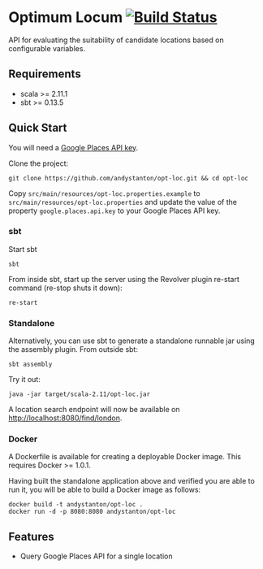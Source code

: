 # Optimum Locum [![Build Status](https://travis-ci.org/andystanton/opt-loc.svg?branch=master)](https://travis-ci.org/andystanton/opt-loc)

API for evaluating the suitability of candidate locations based on configurable variables.

## Requirements

* scala >= 2.11.1
* sbt >= 0.13.5

## Quick Start

You will need a [Google Places API key](https://developers.google.com/places/documentation/index).

Clone the project:

```
git clone https://github.com/andystanton/opt-loc.git && cd opt-loc
```

Copy ```src/main/resources/opt-loc.properties.example``` to ```src/main/resources/opt-loc.properties``` and update the value of the property ```google.places.api.key``` to your Google Places API key.

### sbt

Start sbt

```
sbt
```

From inside sbt, start up the server using the Revolver plugin re-start command (re-stop shuts it down):

```
re-start
```

### Standalone

Alternatively, you can use sbt to generate a standalone runnable jar using the assembly plugin. From outside sbt:

```
sbt assembly
```

Try it out:

```
java -jar target/scala-2.11/opt-loc.jar
```

A location search endpoint will now be available on [http://localhost:8080/find/london](http://localhost:8080/find/london).

### Docker

A Dockerfile is available for creating a deployable Docker image. This requires Docker >= 1.0.1.

Having built the standalone application above and verified you are able to run it, you will be able to build a Docker image as follows: 

```
docker build -t andystanton/opt-loc .
docker run -d -p 8080:8080 andystanton/opt-loc
```

## Features

* Query Google Places API for a single location
